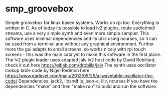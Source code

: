 # smp_groovebox
Simple groovebox for linux based systems. Works on rpi too.
Everything is written in C.
As of today its possible to load lv2 plugins, route audio/midi streams, use a very simple synth and even more simple sampler.
This software uses minimal dependencies and its ui is using ncurses, so it can be used from a terminal and without any graphical environment.
Further more the gui adapts to small screens, so works nicely with rpi touch screens - this was the main catalyst to make this software in the first place.
The lv2 plugin loader uses adapted jalv lv2 host code by David Robillard, check it out here https://gitlab.com/drobilla/jalv
The synth uses oscillator lookup table code by Nigel Redmon here https://www.earlevel.com/main/2012/05/25/a-wavetable-oscillator-the-code/
Dependencies: jack2, libsndfile, json-c, lilv, ncurses
If you have the dependencies "make" and then "make run" to build and run the software.
